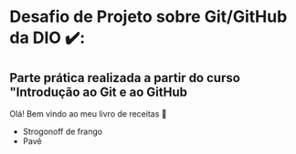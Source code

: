 # Desafio de Projeto sobre Git/GitHub da DIO ✔️:

## Parte prática realizada a partir do curso "Introdução ao Git e ao GitHub

Olá! Bem vindo ao meu livro de receitas :handshake:

- Strogonoff de frango
- Pavê
